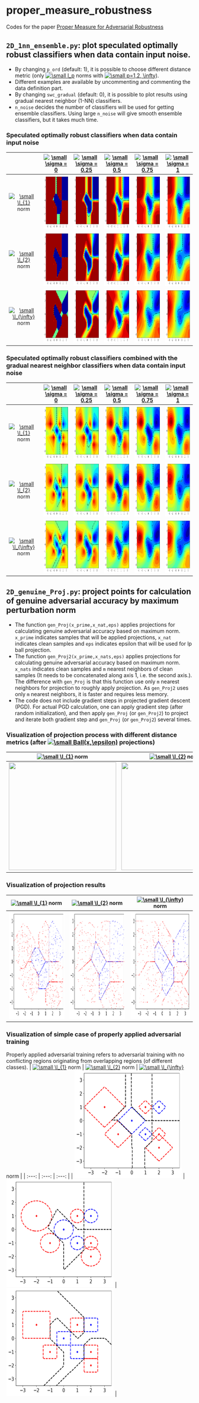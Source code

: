 # proper_measure_robustness
Codes for the paper [Proper Measure for Adversarial Robustness](https://arxiv.org/abs/2005.02540)



## `2D_1nn_ensemble.py`: plot speculated optimally robust classifiers when data contain input noise. 
* By changing `p_ord` (default: 1), it is possible to choose different distance metric (only <a href="https://www.codecogs.com/eqnedit.php?latex=\dpi{150}&space;\small&space;l_p" target="_blank"><img src="https://latex.codecogs.com/svg.latex?\dpi{150}&space;\small&space;l_p" title="\small l_p" /></a> norms with <a href="https://www.codecogs.com/eqnedit.php?latex=\dpi{150}&space;\small&space;p=1,2,&space;\infty" target="_blank"><img src="https://latex.codecogs.com/svg.latex?\dpi{150}&space;\small&space;p=1,2,&space;\infty" title="\small p=1,2, \infty" /></a>).
* Different examples are available by uncommenting and commenting the data definition part.
* By changing `swc_gradual` (default: 0),  it is possible to plot results using gradual nearest neighbor (1-NN) classifiers. 
* `n_noise` decides the number of classifiers will be used for getting ensemble classifiers. Using large `n_noise` will give smooth ensemble classifiers, but it takes much time.

### Speculated optimally robust classifiers when data contain input noise
|  | <a href="https://www.codecogs.com/eqnedit.php?latex=\dpi{150}&space;\small&space;\sigma&space;=&space;0" target="_blank"><img src="https://latex.codecogs.com/svg.latex?\dpi{150}&space;\small&space;\sigma&space;=&space;0" title="\small \sigma = 0" /></a> | <a href="https://www.codecogs.com/eqnedit.php?latex=\dpi{150}&space;\small&space;\sigma&space;=&space;0.25" target="_blank"><img src="https://latex.codecogs.com/svg.latex?\dpi{150}&space;\small&space;\sigma&space;=&space;0.25" title="\small \sigma = 0.25" /></a> | <a href="https://www.codecogs.com/eqnedit.php?latex=\dpi{150}&space;\small&space;\sigma&space;=&space;0.5" target="_blank"><img src="https://latex.codecogs.com/svg.latex?\dpi{150}&space;\small&space;\sigma&space;=&space;0.5" title="\small \sigma = 0.5" /></a> | <a href="https://www.codecogs.com/eqnedit.php?latex=\dpi{150}&space;\small&space;\sigma&space;=&space;0.75" target="_blank"><img src="https://latex.codecogs.com/svg.latex?\dpi{150}&space;\small&space;\sigma&space;=&space;0.75" title="\small \sigma = 0.75" /></a> | <a href="https://www.codecogs.com/eqnedit.php?latex=\dpi{150}&space;\small&space;\sigma&space;=&space;1" target="_blank"><img src="https://latex.codecogs.com/svg.latex?\dpi{150}&space;\small&space;\sigma&space;=&space;1" title="\small \sigma = 1" /></a> |
| :---:         |     :---:      |   :---:   | :---:         |     :---:      |   :---:   |
| <a href="https://www.codecogs.com/eqnedit.php?latex=\dpi{150}&space;\small&space;\l_{1}" target="_blank"><img src="https://latex.codecogs.com/svg.latex?\dpi{150}&space;\small&space;\l_{1}" title="\small \l_{1}" /></a> norm | <img src="https://github.com/hjk92g/proper_measure_robustness/blob/master/results/Classifier_l1.png" width="145" height="145" /> | <img src="https://github.com/hjk92g/proper_measure_robustness/blob/master/results/Classifier_l1_1.png" width="145" height="145" /> |   <img src="https://github.com/hjk92g/proper_measure_robustness/blob/master/results/Classifier_l1_2.png" width="145" height="145" />   | <img src="https://github.com/hjk92g/proper_measure_robustness/blob/master/results/Classifier_l1_3.png" width="145" height="145" /> | <img src="https://github.com/hjk92g/proper_measure_robustness/blob/master/results/Classifier_l1_4.png" width="145" height="145" /> |
| <a href="https://www.codecogs.com/eqnedit.php?latex=\dpi{150}&space;\small&space;\l_{2}" target="_blank"><img src="https://latex.codecogs.com/svg.latex?\dpi{150}&space;\small&space;\l_{2}" title="\small \l_{2}" /></a> norm | <img src="https://github.com/hjk92g/proper_measure_robustness/blob/master/results/Classifier_l2.png" width="145" height="145" /> | <img src="https://github.com/hjk92g/proper_measure_robustness/blob/master/results/Classifier_l2_1.png" width="145" height="145" /> | <img src="https://github.com/hjk92g/proper_measure_robustness/blob/master/results/Classifier_l2_2.png" width="145" height="145" /> | <img src="https://github.com/hjk92g/proper_measure_robustness/blob/master/results/Classifier_l2_3.png" width="145" height="145" /> | <img src="https://github.com/hjk92g/proper_measure_robustness/blob/master/results/Classifier_l2_4.png" width="145" height="145" /> |
| <a href="https://www.codecogs.com/eqnedit.php?latex=\dpi{150}&space;\small&space;\l_{\infty}" target="_blank"><img src="https://latex.codecogs.com/svg.latex?\dpi{150}&space;\small&space;\l_{\infty}" title="\small \l_{\infty}" /></a> norm | <img src="https://github.com/hjk92g/proper_measure_robustness/blob/master/results/Classifier_linf.png" width="145" height="145" />  | <img src="https://github.com/hjk92g/proper_measure_robustness/blob/master/results/Classifier_linf_1.png" width="145" height="145" /> | <img src="https://github.com/hjk92g/proper_measure_robustness/blob/master/results/Classifier_linf_2.png" width="145" height="145" /> | <img src="https://github.com/hjk92g/proper_measure_robustness/blob/master/results/Classifier_linf_3.png" width="145" height="145" /> | <img src="https://github.com/hjk92g/proper_measure_robustness/blob/master/results/Classifier_linf_4.png" width="145" height="145" /> |

### Speculated optimally robust classifiers combined with the gradual nearest neighbor classifiers when data contain input noise 
|  | <a href="https://www.codecogs.com/eqnedit.php?latex=\dpi{150}&space;\small&space;\sigma&space;=&space;0" target="_blank"><img src="https://latex.codecogs.com/svg.latex?\dpi{150}&space;\small&space;\sigma&space;=&space;0" title="\small \sigma = 0" /></a> | <a href="https://www.codecogs.com/eqnedit.php?latex=\dpi{150}&space;\small&space;\sigma&space;=&space;0.25" target="_blank"><img src="https://latex.codecogs.com/svg.latex?\dpi{150}&space;\small&space;\sigma&space;=&space;0.25" title="\small \sigma = 0.25" /></a> | <a href="https://www.codecogs.com/eqnedit.php?latex=\dpi{150}&space;\small&space;\sigma&space;=&space;0.5" target="_blank"><img src="https://latex.codecogs.com/svg.latex?\dpi{150}&space;\small&space;\sigma&space;=&space;0.5" title="\small \sigma = 0.5" /></a> | <a href="https://www.codecogs.com/eqnedit.php?latex=\dpi{150}&space;\small&space;\sigma&space;=&space;0.75" target="_blank"><img src="https://latex.codecogs.com/svg.latex?\dpi{150}&space;\small&space;\sigma&space;=&space;0.75" title="\small \sigma = 0.75" /></a> | <a href="https://www.codecogs.com/eqnedit.php?latex=\dpi{150}&space;\small&space;\sigma&space;=&space;1" target="_blank"><img src="https://latex.codecogs.com/svg.latex?\dpi{150}&space;\small&space;\sigma&space;=&space;1" title="\small \sigma = 1" /></a> |
| :---:         |     :---:      |   :---:   | :---:         |     :---:      |   :---:   |
| <a href="https://www.codecogs.com/eqnedit.php?latex=\dpi{150}&space;\small&space;\l_{1}" target="_blank"><img src="https://latex.codecogs.com/svg.latex?\dpi{150}&space;\small&space;\l_{1}" title="\small \l_{1}" /></a> norm | <img src="https://github.com/hjk92g/proper_measure_robustness/blob/master/results/Classifier_gradual_l1.png" width="145" height="145" /> | <img src="https://github.com/hjk92g/proper_measure_robustness/blob/master/results/Classifier_gradual_l1_1.png" width="145" height="145" /> |   <img src="https://github.com/hjk92g/proper_measure_robustness/blob/master/results/Classifier_gradual_l1_2.png" width="145" height="145" />   | <img src="https://github.com/hjk92g/proper_measure_robustness/blob/master/results/Classifier_gradual_l1_3.png" width="145" height="145" /> | <img src="https://github.com/hjk92g/proper_measure_robustness/blob/master/results/Classifier_gradual_l1_4.png" width="145" height="145" /> |
| <a href="https://www.codecogs.com/eqnedit.php?latex=\dpi{150}&space;\small&space;\l_{2}" target="_blank"><img src="https://latex.codecogs.com/svg.latex?\dpi{150}&space;\small&space;\l_{2}" title="\small \l_{2}" /></a> norm | <img src="https://github.com/hjk92g/proper_measure_robustness/blob/master/results/Classifier_gradual_l2.png" width="145" height="145" /> | <img src="https://github.com/hjk92g/proper_measure_robustness/blob/master/results/Classifier_gradual_l2_1.png" width="145" height="145" /> | <img src="https://github.com/hjk92g/proper_measure_robustness/blob/master/results/Classifier_gradual_l2_2.png" width="145" height="145" /> | <img src="https://github.com/hjk92g/proper_measure_robustness/blob/master/results/Classifier_gradual_l2_3.png" width="145" height="145" /> | <img src="https://github.com/hjk92g/proper_measure_robustness/blob/master/results/Classifier_gradual_l2_4.png" width="145" height="145" /> |
| <a href="https://www.codecogs.com/eqnedit.php?latex=\dpi{150}&space;\small&space;\l_{\infty}" target="_blank"><img src="https://latex.codecogs.com/svg.latex?\dpi{150}&space;\small&space;\l_{\infty}" title="\small \l_{\infty}" /></a> norm | <img src="https://github.com/hjk92g/proper_measure_robustness/blob/master/results/Classifier_gradual_linf.png" width="145" height="145" />  | <img src="https://github.com/hjk92g/proper_measure_robustness/blob/master/results/Classifier_gradual_linf_1.png" width="145" height="145" /> | <img src="https://github.com/hjk92g/proper_measure_robustness/blob/master/results/Classifier_gradual_linf_2.png" width="145" height="145" /> | <img src="https://github.com/hjk92g/proper_measure_robustness/blob/master/results/Classifier_gradual_linf_3.png" width="145" height="145" /> | <img src="https://github.com/hjk92g/proper_measure_robustness/blob/master/results/Classifier_gradual_linf_4.png" width="145" height="145" /> |



## `2D_genuine_Proj.py`: project points for calculation of genuine adversarial accuracy by maximum perturbation norm
* The function `gen_Proj(x_prime,x_nat,eps)` applies projections for calculating genuine adversarial accuracy based on maximum norm. `x_prime` indicates samples that will be applied projections, `x_nat` indicates clean samples and `eps` indicates epsilon that will be used for lp ball projection. 
* The function `gen_Proj2(x_prime,x_nats,eps)` applies projections for calculating genuine adversarial accuracy based on maximum norm. `x_nats` indicates clean samples and `m` nearest neighbors of clean samples (It needs to be concatenated along axis 1, i.e. the second axis.). The difference with `gen_Proj` is that this function use only `m` nearest neighbors for projection to roughly apply projection. As `gen_Proj2` uses only `m` nearest neighbors, it is faster and requires less memory.
* The code does not include gradient steps in projected gradient descent (PGD). For actual PGD calculation, one can apply gradient step (after random initialization), and then apply `gen_Proj` (or `gen_Proj2`) to project and iterate both gradient step and `gen_Proj` (or `gen_Proj2`) several times.

### Visualization of projection process with different distance metrics (after <a href="https://www.codecogs.com/eqnedit.php?latex=\dpi{150}&space;\small&space;Ball(x,\epsilon)" target="_blank"><img src="https://latex.codecogs.com/svg.latex?\dpi{150}&space;\small&space;Ball(x,\epsilon)" title="\small Ball(x,\epsilon)" /></a> projections)
| <a href="https://www.codecogs.com/eqnedit.php?latex=\dpi{150}&space;\small&space;\l_{1}" target="_blank"><img src="https://latex.codecogs.com/svg.latex?\dpi{150}&space;\small&space;\l_{1}" title="\small \l_{1}" /></a> norm | <a href="https://www.codecogs.com/eqnedit.php?latex=\dpi{150}&space;\small&space;\l_{2}" target="_blank"><img src="https://latex.codecogs.com/svg.latex?\dpi{150}&space;\small&space;\l_{2}" title="\small \l_{2}" /></a> norm | <a href="https://www.codecogs.com/eqnedit.php?latex=\dpi{150}&space;\small&space;\l_{\infty}" target="_blank"><img src="https://latex.codecogs.com/svg.latex?\dpi{150}&space;\small&space;\l_{\infty}" title="\small \l_{\infty}" /></a> norm |
| :---:        |     :---:      |   :---: |
| <img src="https://github.com/hjk92g/proper_measure_robustness/blob/master/gifs/Proj_points_l1.gif" width="290" height="290" /> | <img src="https://github.com/hjk92g/proper_measure_robustness/blob/master/gifs/Proj_points_l2.gif" width="290" height="290" /> | <img src="https://github.com/hjk92g/proper_measure_robustness/blob/master/gifs/Proj_points_linf.gif" width="290" height="290" /> |

### Visualization of projection results
| <a href="https://www.codecogs.com/eqnedit.php?latex=\dpi{150}&space;\small&space;\l_{1}" target="_blank"><img src="https://latex.codecogs.com/svg.latex?\dpi{150}&space;\small&space;\l_{1}" title="\small \l_{1}" /></a> norm | <a href="https://www.codecogs.com/eqnedit.php?latex=\dpi{150}&space;\small&space;\l_{2}" target="_blank"><img src="https://latex.codecogs.com/svg.latex?\dpi{150}&space;\small&space;\l_{2}" title="\small \l_{2}" /></a> norm | <a href="https://www.codecogs.com/eqnedit.php?latex=\dpi{150}&space;\small&space;\l_{\infty}" target="_blank"><img src="https://latex.codecogs.com/svg.latex?\dpi{150}&space;\small&space;\l_{\infty}" title="\small \l_{\infty}" /></a> norm |
| :---:       |     :---:      |  :---: |
| <img src="https://github.com/hjk92g/proper_measure_robustness/blob/master/results/Proj_points_l1.png" width="290" height="290" /> | <img src="https://github.com/hjk92g/proper_measure_robustness/blob/master/results/Proj_points_l2.png" width="290" height="290" /> | <img src="https://github.com/hjk92g/proper_measure_robustness/blob/master/results/Proj_points_linf.png" width="290" height="290" /> |

### Visualization of simple case of properly applied adversarial training
Properly applied adversarial training refers to adversarial training with no conflicting regions originating from overlapping regions (of different classes).
| <a href="https://www.codecogs.com/eqnedit.php?latex=\dpi{150}&space;\small&space;\l_{1}" target="_blank"><img src="https://latex.codecogs.com/svg.latex?\dpi{150}&space;\small&space;\l_{1}" title="\small \l_{1}" /></a> norm | <a href="https://www.codecogs.com/eqnedit.php?latex=\dpi{150}&space;\small&space;\l_{2}" target="_blank"><img src="https://latex.codecogs.com/svg.latex?\dpi{150}&space;\small&space;\l_{2}" title="\small \l_{2}" /></a> norm | <a href="https://www.codecogs.com/eqnedit.php?latex=\dpi{150}&space;\small&space;\l_{\infty}" target="_blank"><img src="https://latex.codecogs.com/svg.latex?\dpi{150}&space;\small&space;\l_{\infty}" title="\small \l_{\infty}" /></a> norm |
| :---:       |     :---:      |  :---: |
| <img src="https://github.com/hjk92g/proper_measure_robustness/blob/master/results/Proper_adversarial_l1.png" width="290" height="290" /> | <img src="https://github.com/hjk92g/proper_measure_robustness/blob/master/results/Proper_adversarial_l2.png" width="290" height="290" /> | <img src="https://github.com/hjk92g/proper_measure_robustness/blob/master/results/Proper_adversarial_linf.png" width="290" height="290" /> |
